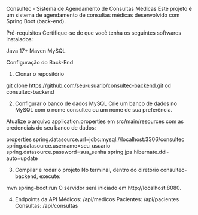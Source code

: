 Consultec - Sistema de Agendamento de Consultas Médicas
Este projeto é um sistema de agendamento de consultas médicas desenvolvido com Spring Boot (back-end).

Pré-requisitos
Certifique-se de que você tenha os seguintes softwares instalados:

Java 17+
Maven
MySQL

Configuração do Back-End
1. Clonar o repositório

git clone https://github.com/seu-usuario/consultec-backend.git
cd consultec-backend

2. Configurar o banco de dados MySQL
Crie um banco de dados no MySQL com o nome consultec ou um nome de sua preferência.

Atualize o arquivo application.properties em src/main/resources com as credenciais do seu banco de dados:

properties
spring.datasource.url=jdbc:mysql://localhost:3306/consultec
spring.datasource.username=seu_usuario
spring.datasource.password=sua_senha
spring.jpa.hibernate.ddl-auto=update

3. Compilar e rodar o projeto
No terminal, dentro do diretório consultec-backend, execute:

mvn spring-boot:run
O servidor será iniciado em http://localhost:8080.

4. Endpoints da API
Médicos: /api/medicos
Pacientes: /api/pacientes
Consultas: /api/consultas
